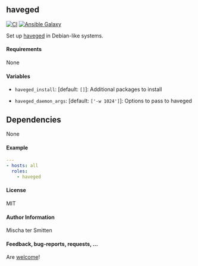 ## haveged

[![CI](https://github.com/Oefenweb/ansible-haveged/workflows/CI/badge.svg)](https://github.com/Oefenweb/ansible-haveged/actions?query=workflow%3ACI)
[![Ansible Galaxy](http://img.shields.io/badge/ansible--galaxy-haveged-blue.svg)](https://galaxy.ansible.com/Oefenweb/haveged)

Set up [haveged](https://www.digitalocean.com/community/tutorials/how-to-setup-additional-entropy-for-cloud-servers-using-haveged) in Debian-like systems.

#### Requirements

None

#### Variables

* `haveged_install`: [default: `[]`]: Additional packages to install

* `haveged_daemon_args`: [default: `['-w 1024']`]: Options to pass to haveged

## Dependencies

None

#### Example

```yaml
---
- hosts: all
  roles:
    - haveged
```

#### License

MIT

#### Author Information

Mischa ter Smitten

#### Feedback, bug-reports, requests, ...

Are [welcome](https://github.com/Oefenweb/ansible-haveged/issues)!
